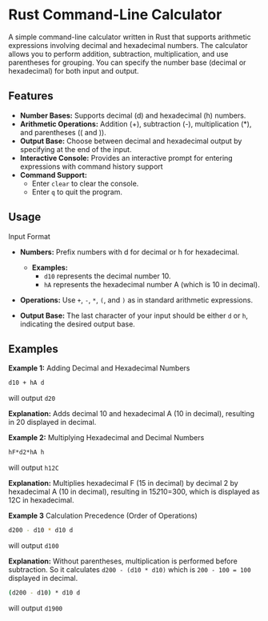 # Rust Command-Line Calculator

A simple command-line calculator written in Rust that supports arithmetic expressions involving decimal and hexadecimal numbers. The calculator allows you to perform addition, subtraction, multiplication, and use parentheses for grouping. You can specify the number base (decimal or hexadecimal) for both input and output.

## Features

- **Number Bases:** Supports decimal (d) and hexadecimal (h) numbers.
- **Arithmetic Operations:** Addition (+), subtraction (-), multiplication (*), and parentheses (( and )).
- **Output Base:** Choose between decimal and hexadecimal output by specifying at the end of the input.
- **Interactive Console:** Provides an interactive prompt for entering expressions with command history support
- **Command Support:**
    - Enter `clear` to clear the console.
    - Enter `q` to quit the program.

## Usage

Input Format

- **Numbers:** Prefix numbers with d for decimal or h for hexadecimal.
    - **Examples:**
        - `d10` represents the decimal number 10.
        - `hA` represents the hexadecimal number A (which is 10 in decimal).

- **Operations:** Use `+`, `-`, `*`, `(`, and `)` as in standard arithmetic expressions.

- **Output Base:** The last character of your input should be either `d` or `h`, indicating the desired output base.

## Examples

**Example 1:** Adding Decimal and Hexadecimal Numbers

```bash
d10 + hA d
```
will output `d20`

**Explanation:** Adds decimal 10 and hexadecimal A (10 in decimal), resulting in 20 displayed in decimal.

**Example 2:** Multiplying Hexadecimal and Decimal Numbers

```bash
hF*d2*hA h
```
will output `h12C`

**Explanation:** Multiplies hexadecimal F (15 in decimal) by decimal 2 by hexadecimal A (10 in decimal), resulting in 15*2*10=300, which is displayed as 12C in hexadecimal.

**Example 3** Calculation Precedence (Order of Operations)

```bash
d200 - d10 * d10 d
```
will output `d100`

**Explanation:** Without parentheses, multiplication is performed before subtraction. So it calculates `d200 - (d10 * d10)` which is `200 - 100 = 100` displayed in decimal.

```bash
(d200 - d10) * d10 d
```
will output `d1900`